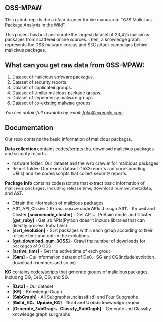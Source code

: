 <!-- # OSS-MPAW
## What can you get from OSS-MPAW:
1. Dataset of malicious software packages that we have collected and processed(in Excels).
2. The scripts of trying downloading packages, processing them, and establishing their knowledge graphs.

## Get_KG：Build Knowledge Graphs and Generate four kinds of Subgrah
- **[Data]** - Our dataset
- **[KG]** - Knowledge Graph
- **[SubGraph]** - All Subgraphs(unclassified) and Four Subgraphs
- **[Build_KG、Update_KG]** - Build and Update knowledge graphs
- **[Generate_SubGragh、Classify_SubGraph]** - Generate and Classifiy knowledge graph subgraphs

## Get_KG_Need: Obtain the information required to establish KGs

### AST_API_Cluster：Extract source code APIs through AST、 Embed and Cluster
- **[sourcecode_cluster]** - Get APIs、Embed and CLuster
- **[get_ruby]** - Get .rb APIs(Python doesn‘t include libraries that can directly process Ruby files)

### Get_Report：Get the report that the package to appear in it
- **[get_report_name]** - Crawl URLs in 'report.xlsx' and determine if the package appears within it
- **[report]** - Our report dataset

### Get_Other：Get numbers of downloads and evolutions of packages
- **[sort_evolution]** - Sort packages within each group according to their release time and obtain the evolutions
- **[get_download_num_3OSS]** - Crawl the number of downloads for packages of 3 OSS
- **[active_time]** - Get the active time of each group
- **[Sum]** - Our information dataset of DeG、SG and CG(include evolution、download nnumbers and so on)

## Get_Malicious_Package：Traverse the Excel and try to download packages from mirrors
- **[malicious_packages]** - Our dataset
- **[get_npm_list_inmirror/get_pypi_list_inmirror/get_ruby_list_inmirror]** - Download the packages of the corresponding ecosystem

=================================================================== -->

## OSS-MPAW 

This github repo is the artifact dataset for the manuscript "OSS Malicious Package Analysis in the Wild".

This project has built and curate the largest dataset of 23,425 malicious packages from scattered online sources. Then, a knowledge graph represents the OSS malware corpus and SSC attack campaigns behind malicious packages.

## What can you get raw data from OSS-MPAW:

1. Dataset of malicious software packages.
2. Dataset of security reports.
3. Dataset of duplicated groups.
4. Dataset of similar malcious package groups.
5. Dataset of dependency malware groups.
6. Dataset of co-existing malware groups. 

*You can obtain full raw data by email: <fake@example.com>*


## Documentation

Our repo contains the basic information of malicious packages. 

**Data collection** contains codes/scripts that download malicious packages and security reports.

- malware folder: Our dataset and the web crawler for malicious packages
- Report folder: Our report dataset (1533 reports and corresponding URLs) and the codes/scripts that collect security reports.


**Package Info** contains codes/scripts that extract basic information of malicious packages, including release time, download number, metadata, and AST. 

- Obtain the information of malicious packages
- AST_API_Cluster：Extract source code APIs through AST、 Embed and Cluster
 **[sourcecode_cluster]** - Get APIs、Pretrain model and Cluster
 **[get_ruby]** - Get .rb APIs(Python doesn‘t include libraries that can directly process Ruby files)
- **[sort_evolution]** - Sort packages within each group according to their release time and obtain the evolutions
- **[get_download_num_3OSS]** - Crawl the number of downloads for packages of 3 OSS
- **[active_time]** - Get the active time of each group
- **[Sum]** - Our information dataset of DeG、SG and CG(include evolution、download nnumbers and so on)


**KG** contains codes/scripts that generate groups of malicious packages, including DG, DeG, CG, and SG. 

- **[Data]** - Our dataset
- **[KG]** - Knowledge Graph
- **[SubGraph]** - All Subgraphs(unclassified) and Four Subgraphs
- **[Build_KG、Update_KG]** - Build and Update knowledge graphs
- **[Generate_SubGragh、Classify_SubGraph]** - Generate and Classifiy knowledge graph subgraphs

